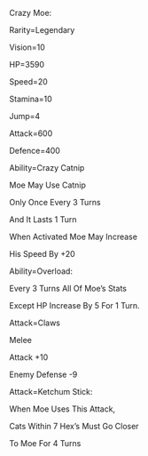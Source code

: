 Crazy Moe:

Rarity=Legendary

Vision=10

HP=3590

Speed=20

Stamina=10

Jump=4

Attack=600

Defence=400

Ability=Crazy Catnip

Moe May Use Catnip

Only Once Every 3 Turns

And It Lasts 1 Turn

When Activated Moe May Increase 

His Speed By +20

Ability=Overload:

Every 3 Turns All Of Moe’s Stats

Except HP Increase By 5 For 1 Turn.

Attack=Claws

Melee

Attack +10

Enemy Defense -9

Attack=Ketchum Stick:

When Moe Uses This Attack,

Cats Within 7 Hex’s Must Go Closer

To Moe For 4 Turns
